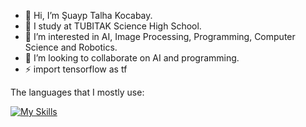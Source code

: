 - 👋 Hi, I’m Şuayp Talha Kocabay.
- 🏫 I study at TUBITAK Science High School.
- 👀 I’m interested in AI, Image Processing, Programming, Computer Science and Robotics.
- 💞️ I’m looking to collaborate on AI and programming.
- ⚡ import tensorflow as tf

The languages that I mostly use:

[![My Skills](https://skillicons.dev/icons?i=py,cpp,java,c,cs,html,css)](https://skillicons.dev)
